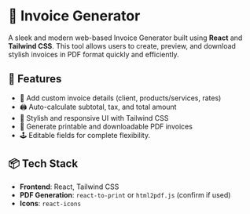 # 🧾 Invoice Generator

A sleek and modern web-based Invoice Generator built using **React** and **Tailwind CSS**. This tool allows users to create, preview, and download stylish invoices in PDF format quickly and efficiently.

## 🚀 Features

- 📄 Add custom invoice details (client, products/services, rates)
- 🖨️ Auto-calculate subtotal, tax, and total amount
- 🎨 Stylish and responsive UI with Tailwind CSS
- 🧾 Generate printable and downloadable PDF invoices
- 🕹️ Editable fields for complete flexibility.


## 📦 Tech Stack

- **Frontend**: React, Tailwind CSS
- **PDF Generation**: `react-to-print` or `html2pdf.js` (confirm if used)
- **Icons**: `react-icons`



